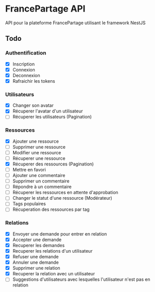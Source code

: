 # FrancePartage API

API pour la plateforme FrancePartage utilisant le framework NestJS

## Todo

### Authentification

- [x] Inscription
- [x] Connexion
- [x] Deconnexion
- [x] Rafraichir les tokens

### Utilisateurs

- [x] Changer son avatar
- [x] Récuperer l'avatar d'un utilisateur
- [ ] Récuperer les utilisateurs (Pagination)

### Ressources

- [x] Ajouter une ressource
- [ ] Supprimer une ressource
- [ ] Modifier une ressource
- [ ] Récuperer une ressource
- [x] Récuperer des ressources (Pagination)
- [ ] Mettre en favori
- [ ] Ajouter une commentaire
- [ ] Supprimer un commentaire
- [ ] Répondre à un commentaire
- [ ] Récuperer les ressources en attente d'approbation
- [ ] Changer le statut d'une ressource (Modérateur)
- [ ] Tags populaires
- [ ] Récuperation des ressources par tag

### Relations

- [x] Envoyer une demande pour entrer en relation
- [x] Accepter une demande
- [x] Recuperer les demandes
- [x] Recuperer les relations d'un utilisateur
- [x] Refuser une demande
- [x] Annuler une demande
- [x] Supprimer une relation
- [x] Recuperer la relation avec un utilisateur
- [ ] Suggestions d'utilisateurs avec lesquelles l'utilisateur n'est pas en relation